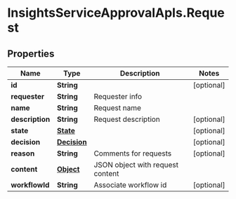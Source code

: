 # InsightsServiceApprovalApIs.Request

## Properties
Name | Type | Description | Notes
------------ | ------------- | ------------- | -------------
**id** | **String** |  | [optional] 
**requester** | **String** | Requester info | 
**name** | **String** | Request name | 
**description** | **String** | Request description | [optional] 
**state** | [**State**](State.md) |  | [optional] 
**decision** | [**Decision**](Decision.md) |  | [optional] 
**reason** | **String** | Comments for requests | [optional] 
**content** | [**Object**](.md) | JSON object with request content | 
**workflowId** | **String** | Associate workflow id | [optional] 


